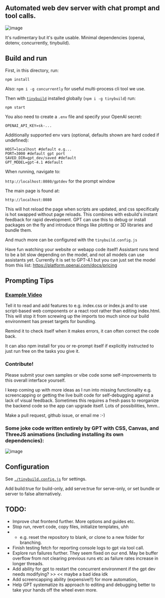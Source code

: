 ## Automated web dev server with chat prompt and tool calls.

![image](https://github.com/user-attachments/assets/100d4d85-941b-4df4-b3ef-c68e517f0c84)

It's rudimentary but it's quite usable. Minimal dependencies (openai, dotenv, concurrently, tinybuild).

## Build and run

First, in this directory, run: 

`npm install`

Also: `npm i -g concurrently` for useful multi-process cli tool we use.

Then with [`tinybuild`](https://github.com/joshbrew/tinybuild) installed globally (`npm i -g tinybuild`) run: 

`npm start`

You also need to create a `.env` file and specify your OpenAI secret: 
```
OPENAI_API_KEY=sk-...
```
Additionally supported env vars (optional, defaults shown are hard coded if undefined):
```
HOST=localhost #default e.g...
PORT=3000 #default gpt port
SAVED_DIR=gpt_dev/saved #default
GPT_MODEL=gpt-4.1 #default
```
When running, navigate to:

`http://localhost:8080/gptdev` for the prompt window

The main page is found at:

`http://localhost:8080`

This will hot reload the page when scripts are updated, and css specifically is hot swapped without page reloads. This combines with esbuild's instant feedback for rapid development. GPT can use this to debug or install packages on the fly and introduce things like plotting or 3D libraries and bundle them.

And much more can be configured with the `tinybuild.config.js`

Have fun watching your website or webapp code itself! Assistant runs tend to be a bit slow depending on the model, and not all models can use assistants yet. Currently it is set to GPT-4.1 but you can just set the model from this list: https://platform.openai.com/docs/pricing

## Prompting Tips

### [Example Video](https://youtu.be/84Pggzt8A0c)

Tell it to read and add features to e.g. index.css or index.js and to use script-based web components or a react root rather than editing index.html. This will stop it from screwing up the imports too much since our build environment has preset targets for bundling. 

Remind it to check itself when it makes errors, it can often correct the code back. 

It can also npm install for you or re-prompt itself if explicitly instructed to just run free on the tasks you give it.

### Contribute!

Please submit your own samples or vibe code some self-improvements to this overall interface yourself. 

I keep coming up with more ideas as I run into missing functionality e.g. screencapping or getting the live built code for self-debugging against a lack of visual feedback. Sometimes this requires a fresh pass to reorganize the backend code so the app can upgrade itself. Lots of possibilities, hmm..

Make a pull request, github issue, or email me :-)

### Some joke code written entirely by GPT with CSS, Canvas, and ThreeJS animations (including installing its own dependencies):
![image](https://github.com/user-attachments/assets/4d74c8da-828b-4feb-a882-81387c996938)

## Configuration

See [`./tinybuild.config.js`](./tinybuild.config.js) for settings. 

Add build:true for build-only, add serve:true for serve-only, or set bundle or server to false alternatively.

## TODO:

- Improve chat frontend further. More options and guides etc.
- Stop run, revert code, copy files, initialize templates, uhh
- - e.g. reset the repository to blank, or clone to a new folder for branching.
- Finish testing fetch for reporting console logs to gpt via tool call.
- Explore run failures further. They seem fixed on our end. May be buffer overflow from not clearing previous runs etc as failure rates increase in longer threads.
- Add ability for gpt to restart the concurrent environment if the gpt dev needs modifying? >_> <_< maybe a bad idea idk
- Add screencapping ability (expensive!!) for more automation, 
- Help GPT systematize its approach to editing and debugging better to take your hands off the wheel even more.


